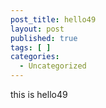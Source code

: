 ```yaml
---
post_title: hello49
layout: post
published: true
tags: [ ]
categories:
  - Uncategorized
---
```

this is hello49
